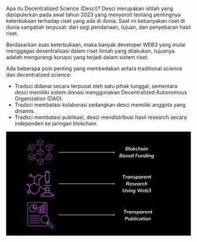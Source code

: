 Apa itu Decentralized Science (Desci)? 
Desci merupakan istilah yang dipopulerkan pada awal tahun 2023 yang menyoroti tentang pentingnya keterbukaan terhadap riset yang ada di dunia. Saat ini kebanyakan riset di dunia sangatlah terpusat: dari segi pendanaan, tujuan, dan penyebaran hasil riset. 

Berdasarkan asas keterbukaan, maka banyak developer WEB3 yang mulai menggagas desentralisasi dalam riset ilmiah yang dilakukan, tujuanya adalah mengurangi korupsi yang terjadi dalam sistem riset.

Ada beberapa poin penting yang membedakan antara traditional science dan decentralized science:
- Tradsci didanai secara terpusat oleh satu pihak tunggal, sementara desci memiliki sistem donasi menggunakan Decentralized Autonomous Organization (DAO).
- Tradsci membatasi kolaborasi sedangkan desci memiliki anggota yang dinamis.
- Tradsci membatasi publikasi, desci mendistribusi hasil research secara independen ke jaringan blokchain.

<img align="center" src="https://github.com/AXV-International/Cryptocurrency/blob/ca0f16290c6fac910e5600c891a10e9a6ef503cc/Decentralized%20Science/1_5.png" />
